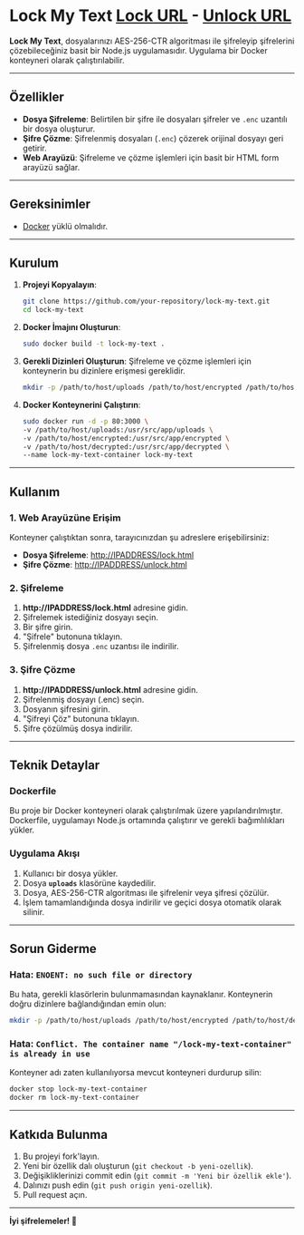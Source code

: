 # Lock My Text [Lock URL](http://3.142.225.66/lock.html) - [Unlock URL](http://3.142.225.66/unlock.html)

**Lock My Text**, dosyalarınızı AES-256-CTR algoritması ile şifreleyip şifrelerini çözebileceğiniz basit bir Node.js uygulamasıdır. Uygulama bir Docker konteyneri olarak çalıştırılabilir.

---

## Özellikler

- **Dosya Şifreleme**: Belirtilen bir şifre ile dosyaları şifreler ve `.enc` uzantılı bir dosya oluşturur.
- **Şifre Çözme**: Şifrelenmiş dosyaları (`.enc`) çözerek orijinal dosyayı geri getirir.
- **Web Arayüzü**: Şifreleme ve çözme işlemleri için basit bir HTML form arayüzü sağlar.

---

## Gereksinimler

- [Docker](https://www.docker.com/) yüklü olmalıdır.

---

## Kurulum

1. **Projeyi Kopyalayın**:
   ```bash
   git clone https://github.com/your-repository/lock-my-text.git
   cd lock-my-text
   ```

2. **Docker İmajını Oluşturun**:
   ```bash
   sudo docker build -t lock-my-text .
   ```

3. **Gerekli Dizinleri Oluşturun**: Şifreleme ve çözme işlemleri için konteynerin bu dizinlere erişmesi gereklidir.
   ```bash
   mkdir -p /path/to/host/uploads /path/to/host/encrypted /path/to/host/decrypted
   ```

4. **Docker Konteynerini Çalıştırın**:
   ```bash
   sudo docker run -d -p 80:3000 \
   -v /path/to/host/uploads:/usr/src/app/uploads \
   -v /path/to/host/encrypted:/usr/src/app/encrypted \
   -v /path/to/host/decrypted:/usr/src/app/decrypted \
   --name lock-my-text-container lock-my-text
   ```

---

## Kullanım

### 1. Web Arayüzüne Erişim
Konteyner çalıştıktan sonra, tarayıcınızdan şu adreslere erişebilirsiniz:

- **Dosya Şifreleme**: [http://IPADDRESS/lock.html](http://IPADDRESS/lock.html)
- **Şifre Çözme**: [http://IPADDRESS/unlock.html](http://IPADDRESS/unlock.html)

### 2. Şifreleme
1. **http://IPADDRESS/lock.html** adresine gidin.
2. Şifrelemek istediğiniz dosyayı seçin.
3. Bir şifre girin.
4. "Şifrele" butonuna tıklayın.
5. Şifrelenmiş dosya `.enc` uzantısı ile indirilir.

### 3. Şifre Çözme
1. **http://IPADDRESS/unlock.html** adresine gidin.
2. Şifrelenmiş dosyayı (.enc) seçin.
3. Dosyanın şifresini girin.
4. "Şifreyi Çöz" butonuna tıklayın.
5. Şifre çözülmüş dosya indirilir.

---

## Teknik Detaylar

### Dockerfile
Bu proje bir Docker konteyneri olarak çalıştırılmak üzere yapılandırılmıştır. Dockerfile, uygulamayı Node.js ortamında çalıştırır ve gerekli bağımlılıkları yükler.

### Uygulama Akışı
1. Kullanıcı bir dosya yükler.
2. Dosya **`uploads`** klasörüne kaydedilir.
3. Dosya, AES-256-CTR algoritması ile şifrelenir veya şifresi çözülür.
4. İşlem tamamlandığında dosya indirilir ve geçici dosya otomatik olarak silinir.

---

## Sorun Giderme

### Hata: `ENOENT: no such file or directory`
Bu hata, gerekli klasörlerin bulunmamasından kaynaklanır. Konteynerin doğru dizinlere bağlandığından emin olun:
```bash
mkdir -p /path/to/host/uploads /path/to/host/encrypted /path/to/host/decrypted
```

### Hata: `Conflict. The container name "/lock-my-text-container" is already in use`
Konteyner adı zaten kullanılıyorsa mevcut konteyneri durdurup silin:
```bash
docker stop lock-my-text-container
docker rm lock-my-text-container
```

---

## Katkıda Bulunma
1. Bu projeyi fork'layın.
2. Yeni bir özellik dalı oluşturun (`git checkout -b yeni-ozellik`).
3. Değişikliklerinizi commit edin (`git commit -m 'Yeni bir özellik ekle'`).
4. Dalınızı push edin (`git push origin yeni-ozellik`).
5. Pull request açın.

---

**İyi şifrelemeler! 🚀**
